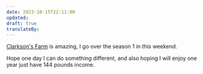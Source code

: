 ```yaml
---
date: 2023-10-15T22:11:00
updated: 
draft: true
translateBy:
---
```

[Clarkson's Farm](https://www.themoviedb.org/tv/117648-clarkson-s-farm?language=en-US) is amazing, I go over the season 1 in this weekend.

Hope one day I can do something different, and also hoping I will enjoy one year just have 144 pounds income.